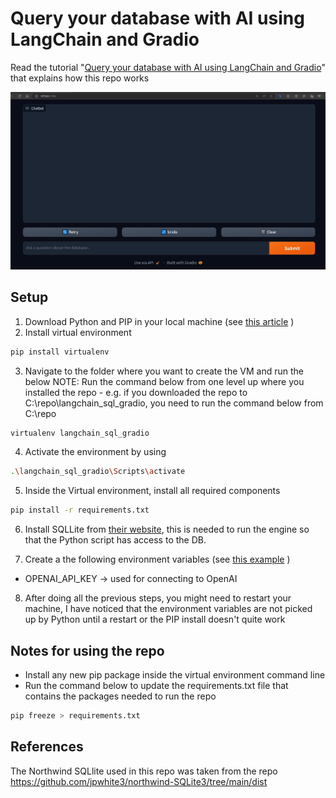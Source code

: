 # Query your database with AI using LangChain and Gradio

Read the tutorial "[Query your database with AI using LangChain and Gradio](https://jstoppa.com/posts/artificial-intelligence/fundamentals/query-your-database-with-ai-using-langchain-and-gradio/post/)" that explains how this repo works

![Alt text](demo.gif)

## Setup

1. Download Python and PIP in your local machine (see [this article](https://jstoppa.com/posts/getting_started_with_openai_in_python/post/) )
2. Install virtual environment

```bash
pip install virtualenv
```

3. Navigate to the folder where you want to create the VM and run the below
   NOTE: Run the command below from one level up where you installed the repo - e.g. if you downloaded the repo to C:\repo\langchain_sql_gradio, you need to run the command below from C:\repo

```bash
virtualenv langchain_sql_gradio
```

4. Activate the environment by using

```bash
.\langchain_sql_gradio\Scripts\activate
```

5. Inside the Virtual environment, install all required components

```bash
pip install -r requirements.txt
```

6. Install SQLLite from [their website](https://sqlite.org/), this is needed to run the engine so that the Python script has access to the DB.

7. Create a the following environment variables (see [this example](https://jstoppa.com/posts/getting_started_with_openai_in_python/post/#5-creating-a-hello-world-app-with-openai) )

-   OPENAI_API_KEY -> used for connecting to OpenAI

8. After doing all the previous steps, you might need to restart your machine, I have noticed that the environment variables are not picked up by Python until a restart or the PIP install doesn't quite work

## Notes for using the repo

-   Install any new pip package inside the virtual environment command line
-   Run the command below to update the requirements.txt file that contains the packages needed to run the repo

```bash
pip freeze > requirements.txt
```

## References

The Northwind SQLlite used in this repo was taken from the repo https://github.com/jpwhite3/northwind-SQLite3/tree/main/dist
